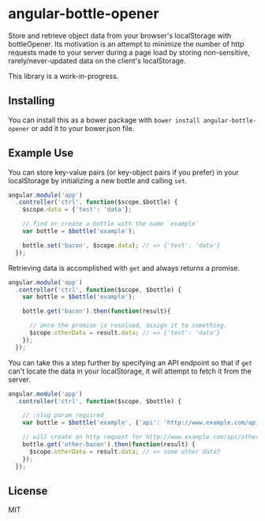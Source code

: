 # angular-bottle-opener

Store and retrieve object data from your browser's localStorage with bottleOpener.
Its motivation is an attempt to minimize the number of http requests made to your
server during a page load by storing non-sensitive, rarely/never-updated data on the client's localStorage.

This library is a work-in-progress.

## Installing

You can install this as a bower package with `bower install angular-bottle-opener`
or add it to your bower.json file.

## Example Use

You can store key-value pairs (or key-object pairs if you prefer) in your localStorage by initializing a new bottle and calling `set`.

```javascript
angular.module('app')
  .controller('ctrl', function($scope,$bottle) {
    $scope.data = {'test': 'data'};

    // find or create a bottle with the name `example`
    var bottle = $bottle('example');

    bottle.set('bacon', $scope.data); // => {'test': 'data'}
  });
```

Retrieving data is accomplished with `get` and always returns a promise.

```javascript
angular.module('app')
  .controller('ctrl', function($scope, $bottle) {
    var bottle = $bottle('example');

    bottle.get('bacon').then(function(result){

      // once the promise is resolved, assign it to something.
      $scope.otherData = result.data; // => {'test': 'data'}
    });
  });
```

You can take this a step further by specifying an API endpoint so that if `get` can't locate the data
in your localStorage, it will attempt to fetch it from the server.

```javascript
angular.module('app')
  .controller('ctrl', function($scope, $bottle) {

    // :slug param required
    var bottle = $bottle('example', {'api': 'http://www.example.com/api/:slug'});

    // will create an http request for http://www.example.com/api/other-bacon
    bottle.get('other-bacon').then(function(result) {
      $scope.otherData = result.data; // => some other data?
    });
  });
```

## License

MIT
